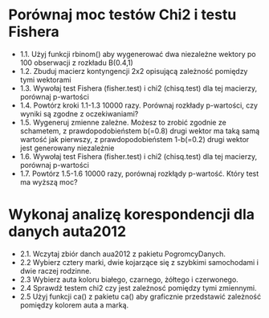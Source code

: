 # Porównaj moc testów Chi2 i testu Fishera

* 1.1. Użyj funkcji rbinom() aby wygenerować dwa niezależne wektory po 100 obserwacji z rozkładu B(0.4,1)
* 1.2. Zbuduj macierz kontyngencji 2x2 opisującą zależność pomiędzy tymi wektorami
* 1.3. Wywołaj test Fishera (fisher.test) i chi2 (chisq.test) dla tej macierzy, porównaj p-wartości
* 1.4. Powtórz kroki 1.1-1.3 10000 razy. Porównaj rozkłady p-wartości, czy wyniki są zgodne z oczekiwaniami?
* 1.5. Wygeneruj zmienne zależne. Możesz to zrobić zgodnie ze schametem, z prawdopodobieństem b(=0.8) drugi wektor ma taką samą wartość jak pierwszy, z prawdopodobieństem 1-b(=0.2) drugi wektor jest generowany niezależnie
* 1.6. Wywołaj test Fishera (fisher.test) i chi2 (chisq.test) dla tej macierzy, porównaj p-wartości
* 1.7. Powtórz 1.5-1.6 10000 razy, porównaj rozkłądy p-wartość. Który test ma wyższą moc?

# Wykonaj analizę korespondencji dla danych auta2012

* 2.1. Wczytaj zbiór danch aua2012 z pakietu PogromcyDanych.
* 2.2 Wybierz cztery marki, dwie kojarzące się z szybkimi samochodami i dwie raczej rodzinne.
* 2.3 Wybierz auta koloru białego, czarnego, żółtego i czerwonego.
* 2.4 Sprawdź testem chi2 czy jest zależnosć pomiędzy tymi zmiennymi.
* 2.5 Użyj funkcji ca() z pakietu ca() aby graficznie przedstawić zależność pomiędzy kolorem auta a marką.

